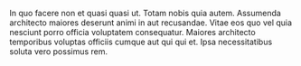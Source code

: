 In quo facere non et quasi quasi ut. Totam nobis quia autem. Assumenda architecto maiores deserunt animi in aut recusandae. Vitae eos quo vel quia nesciunt porro officia voluptatem consequatur. Maiores architecto temporibus voluptas officiis cumque aut qui qui et. Ipsa necessitatibus soluta vero possimus rem.